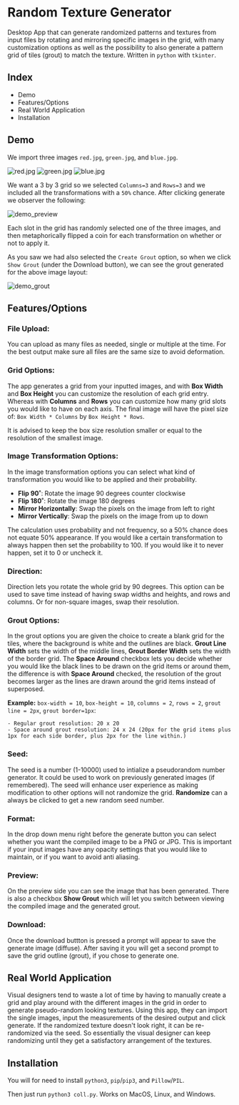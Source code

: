 # Random Texture Generator

Desktop App that can generate randomized patterns and textures from input files by rotating and mirroring specific images in the grid, with many customization options as well as the possibility to also generate a pattern grid of tiles (grout) to match the texture. Written in `python` with `tkinter`.


## Index

- Demo
- Features/Options
- Real World Application
- Installation

## Demo
We import three images `red.jpg`, `green.jpg`, and `blue.jpg`.

![red.jpg](https://raw.githubusercontent.com/martipk/py_texture_generetor/main/tr_assets/red.jpg)
![green.jpg](https://raw.githubusercontent.com/martipk/py_texture_generetor/main/tr_assets/green.jpg)
![blue.jpg](https://raw.githubusercontent.com/martipk/py_texture_generetor/main/tr_assets/blue.jpg)

We want a 3 by 3 grid so we selected `Columns=3` and `Rows=3` and we included all the transformations with a `50%` chance. After clicking generate we observer the following:

![demo_preview](https://user-images.githubusercontent.com/48784268/133285942-a33655ed-6103-4dee-971f-aade6a0c41b5.png)

Each slot in the grid has randomly selected one of the three images, and then metaphorically flipped a coin for each transformation on whether or not to apply it.

As you saw we had also selected the `Create Grout` option, so when we click `Show Grout` (under the Download button), we can see the grout generated for the above image layout:

![demo_grout](https://user-images.githubusercontent.com/48784268/133285966-6142cc7b-b1b7-4b2c-ae10-e312d72b5317.png)

## Features/Options

### File Upload:
You can upload as many files as needed, single or multiple at the time. For the best output make sure all files are the same size to avoid deformation.

### Grid Options:
The app generates a grid from your inputted images, and with **Box Width** and **Box Height** you can customize the resolution of each grid entry. Whereas with **Columns** and **Rows** you can customize how many grid slots you would like to have on each axis.
The final image will have the pixel size of: `Box Width * Columns` by `Box Height * Rows`.

It is advised to keep the box size resolution smaller or equal to the resolution of the smallest image.

### Image Transformation Options:
In the image transformation options you can select what kind of transformation you would like to be applied and their probability.

- **Flip 90˚**: Rotate the image 90 degrees counter clockwise
- **Flip 180˚**: Rotate the image 180 degrees
- **Mirror Horizontally**: Swap the pixels on the image from left to right
- **Mirror Vertically**: Swap the pixels on the image from up to down

The calculation uses probability and not frequency, so a 50% chance does not equate 50% appearance. If you would like a certain transformation to always happen then set the probability to 100. If you would like it to never happen, set it to 0 or uncheck it. 

### Direction:
Direction lets you rotate the whole grid by 90 degrees. This option can be used to save time instead of having swap widths and heights, and rows and columns. Or for non-square images, swap their resolution.

### Grout Options:
In the grout options you are given the choice to create a blank grid for the tiles, where the background is white and the outlines are black. **Grout Line Width** sets the width of the middle lines, **Grout Border Width** sets the width of the border grid.
The **Space Around** checkbox lets you decide whether you would like the black lines to be drawn on the grid items or around them, the difference is with **Space Around** checked, the resolution of the grout becomes larger as the lines are drawn around the grid items instead of superposed. 

**Example:** `box-width = 10`, `box-height = 10`, `columns = 2`, `rows = 2`, `grout line = 2px`, `grout border=1px`:

	- Regular grout resolution: 20 x 20
	- Space around grout resolution: 24 x 24 (20px for the grid items plus 1px for each side border, plus 2px for the line within.)

### Seed:
The seed is a number (1-10000) used to intialize a pseudorandom number generator. It could be used to work on previously generated images (if remembered). The seed will enhance user experience as making modification to other options will not randomize the grid. **Randomize** can a always be clicked to get a new random seed number.

### Format:
In the drop down menu right before the generate button you can select whether you want the compiled image to be a PNG or JPG. This is important if your input images have any opacity settings that you would like to maintain, or if you want to avoid anti aliasing.

### Preview:
On the preview side you can see the image that has been generated. There is also a checkbox **Show Grout** which will let you switch between viewing the compiled image and the generated grout.

### Download:
Once the download buttton is pressed a prompt will appear to save the generate image (diffuse). After saving it you will get a second prompt to save the grid outline (grout), if you chose to generate one.

## Real World Application
Visual designers tend to waste a lot of time by having to manually create a grid and play around with the different images in the grid in order to generate pseudo-random looking textures. Using this app, they can import the single images, input the measurements of the desired output and click generate. If the randomized texture doesn't look right, it can be re-randomized via the seed. So essentially the visual designer can keep randomizing until they get a satisfactory arrangement of the textures.

## Installation

You will for need to install `python3`, `pip`/`pip3`, and `Pillow`/`PIL`.

Then just run `python3 coll.py`. Works on MacOS, Linux, and Windows.
